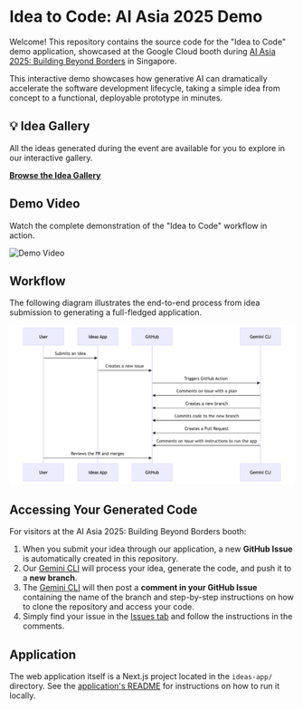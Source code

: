 # Idea to Code: AI Asia 2025 Demo

Welcome! This repository contains the source code for the "Idea to Code" demo application, showcased at the Google Cloud booth during [AI Asia 2025: Building Beyond Borders](https://cloudonair.withgoogle.com/events/sg-ai-asia-building-beyond-borders?utm_campaign=FY25-Q3-APAC-APA35466-physicalevent-er-AI-Asia-75958&utm_source=linkedIn&utm_medium=social_leadgenform&utm_content=frontier-reg&utm_term=-) in Singapore.

This interactive demo showcases how generative AI can dramatically accelerate the software development lifecycle, taking a simple idea from concept to a functional, deployable prototype in minutes.

## 💡 Idea Gallery

All the ideas generated during the event are available for you to explore in our interactive gallery.

**[Browse the Idea Gallery](https://pauldatta.github.io/booth-ideas-sg/)**

## Demo Video

Watch the complete demonstration of the "Idea to Code" workflow in action.

![Demo Video](media/demo.gif)

## Workflow

The following diagram illustrates the end-to-end process from idea submission to generating a full-fledged application.

![Idea to Code Workflow](media/idea-to-code-workflow.png)

## Accessing Your Generated Code

For visitors at the AI Asia 2025: Building Beyond Borders booth:

1.  When you submit your idea through our application, a new **GitHub Issue** is automatically created in this repository.
2.  Our [Gemini CLI](https://github.com/google-github-actions/run-gemini-cli) will process your idea, generate the code, and push it to a **new branch**.
3.  The [Gemini CLI](https://github.com/google-github-actions/run-gemini-cli) will then post a **comment in your GitHub Issue** containing the name of the branch and step-by-step instructions on how to clone the repository and access your code.
4.  Simply find your issue in the [Issues tab](https://github.com/pauldatta/booth-ideas-sg/issues) and follow the instructions in the comments.

## Application

The web application itself is a Next.js project located in the `ideas-app/` directory. See the [application's README](ideas-app/README.md) for instructions on how to run it locally.
